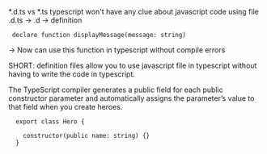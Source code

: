 *.d.ts vs *.ts
typescript won't have any clue about javascript code
using file .d.ts -> .d -> definition
```
 declare function displayMessage(message: string)
```
 -> Now can use this function in typescript without compile errors

SHORT: definition files allow you to use javascript file in typescript without having to write the code in typescript.


The TypeScript compiler generates a public field for each public constructor parameter and automatically assigns the parameter’s value to that field when you create heroes.
```
  export class Hero {

    constructor(public name: string) {}
  }
```